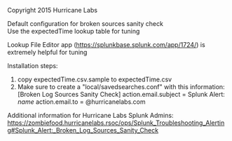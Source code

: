 Copyright 2015 Hurricane Labs

Default configuration for broken sources sanity check  
Use the expectedTime lookup table for tuning

Lookup File Editor app (https://splunkbase.splunk.com/app/1724/) is extremely helpful for tuning

Installation steps:
1. copy expectedTime.csv.sample to expectedTime.csv
2. Make sure to create a "local/savedsearches.conf" with this information:
[Broken Log Sources Sanity Check]
action.email.subject = <shorname> Splunk Alert: $name$
action.email.to = <you>@hurricanelabs.com


Additional information for Hurricane Labs Splunk Admins:  
<https://zombiefood.hurricanelabs.rsoc/ops/Splunk_Troubleshooting_Alerting#Splunk_Alert:_Broken_Log_Sources_Sanity_Check>
